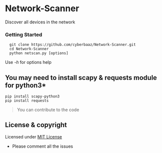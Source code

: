 # Network-Scanner
Discover all devices in the network

### Getting Started
      
      git clone https://github.com/cyberbaaz/Network-Scanner.git
      cd Network-Scanner
      python netscan.py [options] 
     
 Use *-h* for options help 

## You may need to install scapy & requests module for python3*
	pip install scapy-python3
	pip install requests

> You can contribute to the code

## License & copyright

Licensed under [MIT License](LICENSE)

* Please comment all the issues
